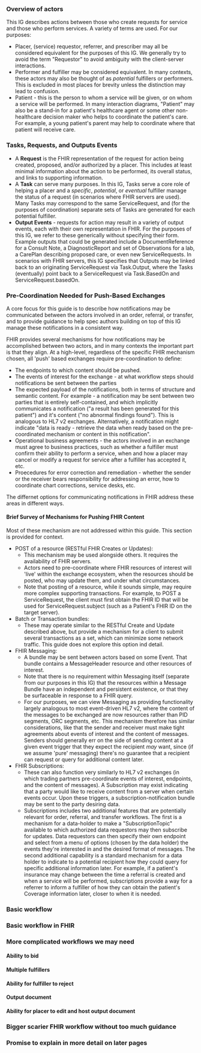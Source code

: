 ### Overview of actors

This IG describes actions between those who create requests for service and those who perform services. A variety of terms are used. For our purposes:

* Placer, (service) requestor, referrer, and prescriber may all be considered equivalent for the purposes of this IG. We generally try to avoid the term "Requestor" to avoid ambiguity with the client-server interactions. 
* Performer and fulfiller may be considered equivalent. In many contexts, these actors may also be thought of as *potential* fulfillers or performers. This is excluded in most places for brevity unless the distinction may lead to confusion.
* Patient - this is the person to whom a service will be given, or on whom a service will be performed. In many interaction diagrams, "Patient" may also be a stand-in for a patient's healthcare agent or some other non-healthcare decision maker who helps to coordinate the patient's care. For example, a young patient's parent may help to coordinate where that patient will receive care. 

### Tasks, Requests, and Outputs Events
* A **Request** is the FHIR representation of the request for action being created, proposed, and/or authorized by a placer. This includes at least minimal information about the action to be performed, its overall status, and links to supporting information.
* A **Task** can serve many purposes. In this IG, Tasks serve a core role of helping a placer and a _specific_, *potential*, or *eventual* fulfiller manage the status of a request (in scenarios where FHIR servers are used). Many Tasks may correspond to the same ServiceRequest, and (for the purposes of coordination) separate sets of Tasks are generated for each potential fulfiller.  
* **Output Events** - requests for action may result in a variety of output events, each with their own representation in FHIR. For the purposes of this IG, we refer to these generically without specifying their form. Example outputs that could be generated include a DocumentReference for a Consult Note, a DiagnosticReport and set of Observations for a lab, a CarePlan describing proposed care, or even new ServiceRequests. In scenarios with FHIR servers, this IG specifies that Outputs may be linked back to an originating ServiceRequest via Task.Output, where the Tasks (eventually) point back to a ServiceRequest via Task.BasedOn and ServiceRequest.basedOn.

### Pre-Coordination Needed for Push-Based Exchanges
A core focus for this guide is to describe how notifications may be communicated between the actors involved in an order, referral, or transfer, and to provide guidance to help spec authors building on top of this IG manage these notifications in a consistent way.

FHIR provides several mechanisms for how notifications may be accomplished between two actors, and in many contexts the important part is that they align. At a high-level, regardless of the specific FHIR mechanism chosen, all 'push' based exchanges require pre-coordination to define:
* The endpoints to which content should be pushed.
* The events of interest for the exchange - at what workflow steps should notifications be sent between the parties
* The expected payload of the notifications, both in terms of structure and semantic content. For example - a notification may be sent between two parties that is entirely self-contained, and which implicitly communicates a notification ("a result has been generated for this patient") and it's content ("no abnormal findings found"). This is analogous to HL7 v2 exchanges. Alternatively, a notification might indicate "data is ready - retrieve the data when ready based on the pre-coordinated mechanism or content in this notification".   
* Operational business agreements - the actors involved in an exchange must agree to business practices, such as whether a fulfiller must confirm their ability to perform a service, when and how a placer may cancel or modify a request for service after a fulfiller has accepted it, etc. 
* Proecedures for error correction and remediation - whether the sender or the receiver bears responsibility for addressing an error, how to coordinate chart corrections, service desks, etc. 

The differnet options for communicating notifications in FHIR address these areas in different ways. 

#### Brief Survey of Mechanisms for Pushing FHIR Content 
Most of these mechanism are not addressed within this guide. This section is provided for context.
* POST of a resource (RESTful FHIR Creates or Updates):
  + This mechanism may be used alongside others. It requires the availability of FHIR servers.
  + Actors need to pre-coordinate where FHIR resources of interest will 'live' within the exchange ecosystem, when the resources should be posted, who may update them, and under what circumstances.
  + Note that posting of a resource, while it sounds simple, may require more complex supporting transactions. For example, to POST a ServiceRequest, the client must first obtain the FHIR ID that will be used for ServiceRequest.subject (such as a Patient's FHIR ID on the target server).
* Batch or Transaction bundles:
  + These may operate similar to the RESTful Create and Update described above, but provide a mechanism for a client to submit several transactions as a set, which can minimize some network traffic. This guide does not explore this option ind detail.
* FHIR Messaging:
  + A bundle may be sent between actors based on some Event. That bundle contains a MessageHeader resource and other resources of interest.
  + Note that there is no requirement within Messaging itself (separate from our purposes in this IG) that the resources within a Message Bundle have an independent and persistent existence, or that they be surfaceable in response to a FHIR query.
  + For our purposes, we can view Messaging as providing functionality largely analogous to most event-driven HL7 v2, where the content of the messages to be exchanged are now resources rather than PID segments, ORC segments, etc. This mechanism therefore has similar considerations, like that the sender and receiver must make tight agreements about events of interest and the content of messages. Senders should generally err on the side of sending content at a given event trigger that they expect the recipient *may* want, since (if we assume 'pure' messaging) there's no guarantee that a recipient can request or query for additional content later.
* FHIR Subscriptions:
  + These can also function very similarly to HL7 v2 exchanges (in which trading partners pre-coordinate events of interest, endpoints, and the content of messages). A Subscription may exist indicating that a party would like to receive content from a server when certain events occur. Upon these triggers, a subscription-notification bundle may be sent to the party desiring data.
  + Subscriptions includes two additional features that are potentially relevant for order, referral, and transfer workflows. The first is a mechanism for a data-holder to make a "SubscriptionTopic" available to which authorized data requestors may then subscribe for updates. Data requestors can then specify their own endpoint and select from a menu of options (chosen by the data holder) the events they're interested in and the desired format of messages. The second additional capability is a standard mechanism for a data holder to indicate to a potential recipient how they could query for specific additional information later. For example, if a patient's insurance may change between the time a referral is created and when a service will be performed, subscriptions provide a way for a referrer to inform a fulfiller of how they can obtain the patient's Coverage information later, closer to when it is needed.    
  
### Basic workflow

### Basic workflow in FHIR

### More complicated workflows we may need

#### Ability to bid

#### Multiple fulfillers

#### Ability for fulfiller to reject

#### Output document

#### Ability for placer to edit and host output document

### Bigger scarier FHIR workflow without too much guidance

### Promise to explain in more detail on later pages
